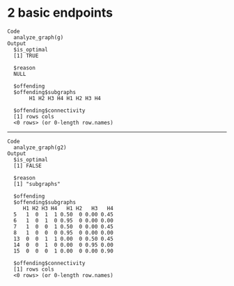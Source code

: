 # 2 basic endpoints

    Code
      analyze_graph(g)
    Output
      $is_optimal
      [1] TRUE
      
      $reason
      NULL
      
      $offending
      $offending$subgraphs
           H1 H2 H3 H4 H1 H2 H3 H4
      
      $offending$connectivity
      [1] rows cols
      <0 rows> (or 0-length row.names)
      
      

---

    Code
      analyze_graph(g2)
    Output
      $is_optimal
      [1] FALSE
      
      $reason
      [1] "subgraphs"
      
      $offending
      $offending$subgraphs
         H1 H2 H3 H4   H1 H2   H3   H4
      5   1  0  1  1 0.50  0 0.00 0.45
      6   1  0  1  0 0.95  0 0.00 0.00
      7   1  0  0  1 0.50  0 0.00 0.45
      8   1  0  0  0 0.95  0 0.00 0.00
      13  0  0  1  1 0.00  0 0.50 0.45
      14  0  0  1  0 0.00  0 0.95 0.00
      15  0  0  0  1 0.00  0 0.00 0.90
      
      $offending$connectivity
      [1] rows cols
      <0 rows> (or 0-length row.names)
      
      

